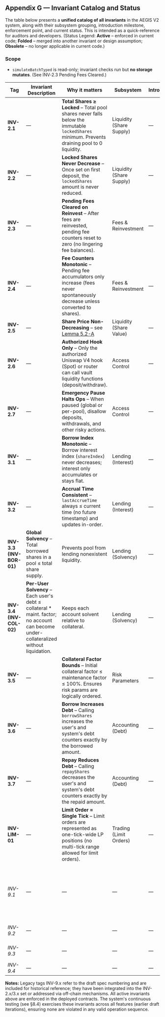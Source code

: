 ## Appendix G — Invariant Catalog and Status

The table below presents a **unified catalog of all invariants** in the AEGIS V2 system, along with their subsystem grouping, introduction milestone, enforcement point, and current status. This is intended as a quick-reference for auditors and developers. (Status Legend: **Active** – enforced in current code; **Folded** – merged into another invariant or design assumption; **Obsolete** – no longer applicable in current code.)

### Scope
- `simulateBatchTyped` is read-only; invariant checks run but **no storage mutates**. (See INV‑2.3 Pending Fees Cleared.)

| **Tag** | **Invariant Description** | **Why it matters** | **Subsystem** | **Introduced** | **Enforcement Point** (Contract.Function) | **Status** |
| --- | --- | --- | --- | --- | --- | --- |
| **INV-2.1**    | — | **Total Shares ≥ Locked** – Total pool shares never falls below the immutable `lockedShares` minimum. Prevents draining pool to 0 liquidity. | Liquidity (Share Supply) | —              | VaultManagerCore – enforced via withdrawal logic (no user can withdraw locked portion)                                                                                   | **Active**        |
| **INV-2.2**    | — | **Locked Shares Never Decrease** – Once set on first deposit, the `lockedShares` amount is never reduced.                                    | Liquidity (Share Supply) | —              | VaultManagerCore – `lockedShares` set in `registerPool` (no function to decrease it)                                                                                     | **Active**        |
| **INV-2.3**    | — | **Pending Fees Cleared on Reinvest** – After fees are reinvested, pending fee counters reset to zero (no lingering fee balances).            | Fees & Reinvestment      | —              | VaultManagerCore.`reinvestFees(pool)` – resets `pendingFees[pool]` to 0 on success                                                                                       | **Active**        |
| **INV-2.4**    | — | **Fee Counters Monotonic** – Pending fee accumulators only increase (fees never spontaneously decrease unless converted to shares).          | Fees & Reinvestment      | —              | SpotHook / VaultManager – `notifyFees` only increments counters (no decrements)                                                                                          | **Active**        |
| **INV-2.5**    | — | **Share Price Non-Decreasing** – see [Lemma 5.2-A](../05_Functional_Specs.md#lemma-5-2-a) | Liquidity (Share Value)  | —              | VaultManagerCore – enforced by proportional mint/burn on reinvest & withdraw (design invariant) | **Active**        |
| **INV-2.6**    | — | **Authorized Hook Only** – Only the authorized Uniswap V4 hook (Spot) or router can call vault liquidity functions (deposit/withdraw).       | Access Control           | —              | VaultManagerCore.`deposit/withdraw` – `require(msg.sender == authorizedHook)`                                                                                            | **Active**        |
| **INV-2.7**    | — | **Emergency Pause Halts Ops** – When paused (global or per-pool), disallow deposits, withdrawals, and other risky actions.                   | Access Control           | —              | VaultManagerCore – `whenNotPaused` modifiers on functions; Spot – checks `emergencyState`                                                                                | **Active**        |
| **INV-3.1**    | — | **Borrow Index Monotonic** – Borrow interest index (`shareIndex`) never decreases; interest only accumulates or stays flat.                  | Lending (Interest)       | —              | VaultManagerCore.`accrueInterest` – index updated multiplicatively (non-decreasing)                                                                                      | **Active**        |
| **INV-3.2**    | — | **Accrual Time Consistent** – `lastAccrueTime` always ≤ current time (no future timestamp) and updates in-order.                             | Lending (Interest)       | —              | VaultManagerCore.`accrueInterest` – skips if `block.timestamp` <= lastAccrueTime; sets lastAccrueTime = now                                                              | **Active**        |
| **INV-3.3 (INV-BOR-01)** | **Global Solvency** – Total borrowed shares in a pool ≤ total share supply. | Prevents pool from lending nonexistent liquidity. | Lending (Solvency) | — | VaultManagerCore – enforced by burning shares on borrow (maintains `totalBorrowShares <= totalShares`) | **Active** |
| **INV-3.4 (INV-COL-02)** | **Per-User Solvency** – Each user's debt ≤ collateral * maint. factor; no account can become under-collateralized without liquidation. | Keeps each account solvent relative to collateral. | Lending (Solvency) | — | VaultManagerCore.`borrowShares` – collateral factor require checks; VaultManagerCore.`withdraw` – `_checkSolvency` on pull-out (reverts if debt would exceed collateral) | **Active** |
| **INV-3.5**    | — | **Collateral Factor Bounds** – Initial collateral factor ≤ maintenance factor ≤ 100%. Ensures risk params are logically ordered.             | Risk Parameters          | —              | PoolPolicyManager.`setCollateralFactors` – require initBps <= maintBps <= 10000                                                                                          | **Active**        |
| **INV-3.6**    | — | **Borrow Increases Debt** – Calling `borrowShares` increases the user's and system's debt counters exactly by the borrowed amount.           | Accounting (Debt)        | —              | VaultManagerCore.`borrowShares` – increments `userVault.borrowShares` and `totalBorrowShares` by `shares`                                                                | **Active**        |
| **INV-3.7**    | — | **Repay Reduces Debt** – Calling `repayShares` decreases the user's and system's debt counters exactly by the repaid amount.                 | Accounting (Debt)        | —              | VaultManagerCore.`repayShares` – decrements `borrowShares` and `totalBorrowShares` by `shares` repaid                                                                    | **Active**        |
| **INV-LIM-01** | — | **Limit Order = Single Tick** – Limit orders are represented as one-tick-wide LP positions (no multi-tick range allowed for limit orders).   | Trading (Limit Orders)   | —              | VaultManagerCore.`openLPPosition` – for limit orders, uses `tickLower == tickUpper` (enforced in function params)                                                        | **Active**        |
| *INV-9.1*      | — | — | — | — | — | *(Paused State Halts Risky Actions – legacy draft label for pause invariant, now INV-2.7)*                                                   | *Access Control*         | *—*            | *See INV-2.7 (Unified)*                                                                                                                                                  | *Folded*          |
| *INV-9.2*      | — | — | — | — | *(Timelock on Critical Gov Actions – off-chain policy to delay governance changes)*                                                          | *Governance*             | *—*            | *Off-chain via Timelock contract (48h delay)*                                                                                                                            | *Active (policy)* |
| *INV-9.3*      | — | — | — | — | *(Module Upgrade Safety – new modules must be compatible with storage/interfaces)*                                                           | *Upgradability*          | *—*            | *Governance review + interface checks on setModule (OZ's `supportsInterface`)*                                                                                           | *Active*          |
| *INV-9.4*      | — | — | — | — | *(No Unbounded Loops – all on-chain loops are bounded by design)*                                                                            | *Architecture*           | *—*            | *Code structure – no user-iterating loops (e.g. liquidations handled per-user)*                                                                                          | *Active*          |

**Notes:** Legacy tags INV-9.x refer to the draft spec numbering and are included for historical reference; they have been integrated into the INV-2.x/3.x set or addressed via off-chain mechanisms. All active invariants above are enforced in the deployed contracts. The system's continuous testing (see §8.4) exercises these invariants across all features (earlier draft iterations), ensuring none are violated in any valid operation sequence.
